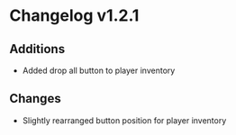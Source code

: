 # Changelog v1.2.1

## Additions
- Added drop all button to player inventory

## Changes
- Slightly rearranged button position for player inventory